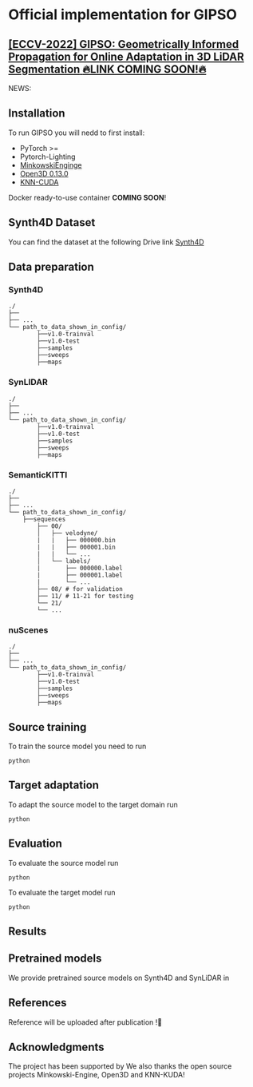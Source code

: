 # Official implementation for **GIPSO**

## [**[ECCV-2022] GIPSO: Geometrically Informed Propagation for Online Adaptation in 3D LiDAR Segmentation** :fire:LINK COMING SOON!:fire:]()

NEWS:




## Installation
To run GIPSO you will nedd to first install:

- PyTorch >=
- Pytorch-Lighting 
- [MinkowskiEnginge](https://github.com/NVIDIA/MinkowskiEngine)
- [Open3D 0.13.0](http://www.open3d.org)
- [KNN-CUDA](https://github.com/unlimblue/KNN_CUDA)

Docker ready-to-use container **COMING SOON**!


## Synth4D Dataset
You can find the dataset at the following Drive link [Synth4D]()


## Data preparation

### Synth4D
```
./
├── 
├── ...
└── path_to_data_shown_in_config/
		├──v1.0-trainval
		├──v1.0-test
		├──samples
		├──sweeps
		├──maps

```


### SynLIDAR
```
./
├── 
├── ...
└── path_to_data_shown_in_config/
		├──v1.0-trainval
		├──v1.0-test
		├──samples
		├──sweeps
		├──maps

```
### SemanticKITTI
```
./
├── 
├── ...
└── path_to_data_shown_in_config/
    ├──sequences
        ├── 00/           
        │   ├── velodyne/	
        |   |	├── 000000.bin
        |   |	├── 000001.bin
        |   |	└── ...
        │   └── labels/ 
        |       ├── 000000.label
        |       ├── 000001.label
        |       └── ...
        ├── 08/ # for validation
        ├── 11/ # 11-21 for testing
        └── 21/
	    └── ...
```

### nuScenes
```
./
├── 
├── ...
└── path_to_data_shown_in_config/
		├──v1.0-trainval
		├──v1.0-test
		├──samples
		├──sweeps
		├──maps

```


## Source training

To train the source model you need to run
```
python 
```


## Target adaptation

To adapt the source model to the target domain run
```
python 
```


## Evaluation
To evaluate the source model run 
```
python 
```

To evaluate the target model run
```
python 
```

## Results



## Pretrained models

We provide pretrained source models on Synth4D and SynLiDAR in


## References
Reference will be uploaded after publication !:rocket:


## Acknowledgments

The project has been supported by 
We also thanks the open source projects Minkowski-Engine, Open3D and KNN-KUDA!







